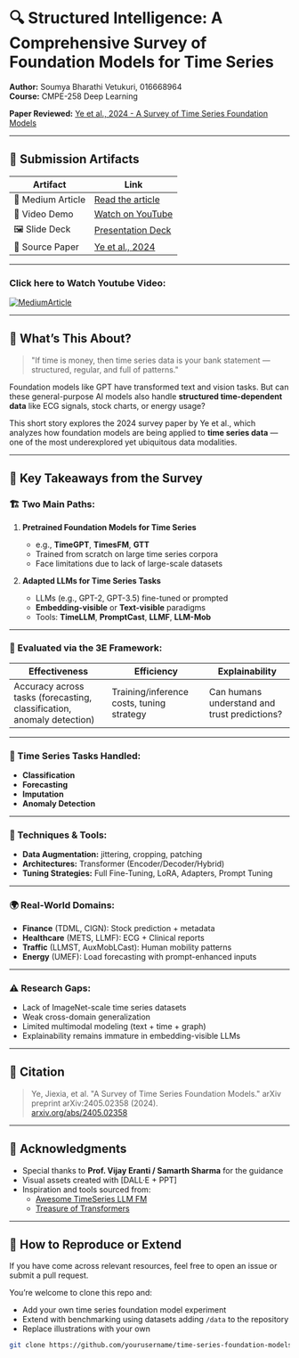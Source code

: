 # 🔍 Structured Intelligence: A Comprehensive Survey of Foundation Models for Time Series

**Author:** Soumya Bharathi Vetukuri, 016668964  
**Course:** CMPE-258 Deep Learning 

**Paper Reviewed:** [Ye et al., 2024 - A Survey of Time Series Foundation Models](https://arxiv.org/pdf/2405.02358)

---
## 🔗 Submission Artifacts

| Artifact | Link |
|---------|------|
| 📖 Medium Article | [Read the article](https://medium.com/@soumyabharathi.vetukuri/structured-intelligence-a-comprehensive-survey-of-foundation-models-and-research-outlook-3d85ce6469b7) |
| 🎥 Video Demo | [Watch on YouTube](https://youtu.be/GQZ-6vpdrr8) |
| 🖼️ Slide Deck | [Presentation Deck](https://www.slideshare.net/secret/2viGFmeiIFm7vU) |
| 📄 Source Paper | [Ye et al., 2024](https://arxiv.org/pdf/2405.02358) |

---
### Click here to Watch Youtube Video:

[![MediumArticle](https://img.youtube.com/vi/GQZ-6vpdrr8/0.jpg)](https://www.youtube.com/watch?v=GQZ-6vpdrr8)

---

## 🧠 What’s This About?

> "If time is money, then time series data is your bank statement — structured, regular, and full of patterns."

Foundation models like GPT have transformed text and vision tasks. But can these general-purpose AI models also handle **structured time-dependent data** like ECG signals, stock charts, or energy usage?

This short story explores the 2024 survey paper by Ye et al., which analyzes how foundation models are being applied to **time series data** — one of the most underexplored yet ubiquitous data modalities.

---

## 🎯 Key Takeaways from the Survey

### 🏗️ Two Main Paths:
1. **Pretrained Foundation Models for Time Series**  
   - e.g., **TimeGPT**, **TimesFM**, **GTT**  
   - Trained from scratch on large time series corpora  
   - Face limitations due to lack of large-scale datasets

2. **Adapted LLMs for Time Series Tasks**  
   - LLMs (e.g., GPT-2, GPT-3.5) fine-tuned or prompted  
   - **Embedding-visible** or **Text-visible** paradigms  
   - Tools: **TimeLLM**, **PromptCast**, **LLMF**, **LLM-Mob**

---

### 🔁 Evaluated via the 3E Framework:
| Effectiveness | Efficiency | Explainability |
|---------------|------------|----------------|
| Accuracy across tasks (forecasting, classification, anomaly detection) | Training/inference costs, tuning strategy | Can humans understand and trust predictions? |

---

### 🧪 Time Series Tasks Handled:
- **Classification**
- **Forecasting**
- **Imputation**
- **Anomaly Detection**

---

### 🧰 Techniques & Tools:
- **Data Augmentation:** jittering, cropping, patching
- **Architectures:** Transformer (Encoder/Decoder/Hybrid)
- **Tuning Strategies:** Full Fine-Tuning, LoRA, Adapters, Prompt Tuning

---

### 🌍 Real-World Domains:
- **Finance** (TDML, CIGN): Stock prediction + metadata
- **Healthcare** (METS, LLMF): ECG + Clinical reports
- **Traffic** (LLMST, AuxMobLCast): Human mobility patterns
- **Energy** (UMEF): Load forecasting with prompt-enhanced inputs

---

### ⚠️ Research Gaps:
- Lack of ImageNet-scale time series datasets
- Weak cross-domain generalization
- Limited multimodal modeling (text + time + graph)
- Explainability remains immature in embedding-visible LLMs

---


## 🧾 Citation

> Ye, Jiexia, et al. "A Survey of Time Series Foundation Models." arXiv preprint arXiv:2405.02358 (2024).  
> [arxiv.org/abs/2405.02358](https://arxiv.org/abs/2405.02358)

---

## 🙌 Acknowledgments

- Special thanks to **Prof. Vijay Eranti / Samarth Sharma** for the guidance  
- Visual assets created with [DALL·E + PPT]  
- Inspiration and tools sourced from:
  - [Awesome TimeSeries LLM FM](https://github.com/start2020/Awesome-TimeSeries-LLM-FM)
  - [Treasure of Transformers](https://github.com/ashishpatel26/Treasure-of-Transformers)

---

## 📌 How to Reproduce or Extend

If you have come across relevant resources, feel free to open an issue or submit a pull request.

You’re welcome to clone this repo and:
- Add your own time series foundation model experiment
- Extend with benchmarking using datasets adding `/data` to the repository
- Replace illustrations with your own

```bash
git clone https://github.com/yourusername/time-series-foundation-models-review.git
